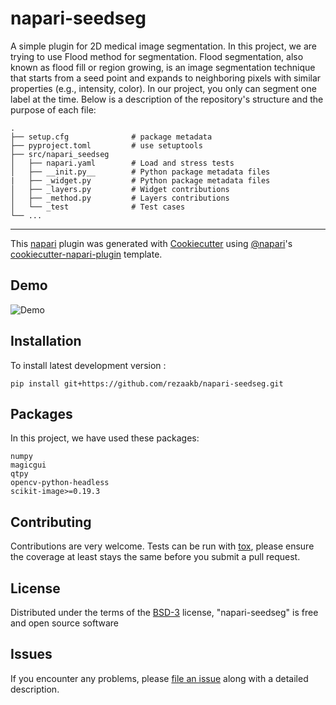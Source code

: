# napari-seedseg

A simple plugin for 2D medical image segmentation. In this project, we are trying to use Flood method for segmentation. 
Flood segmentation, also known as flood fill or region growing, is an image segmentation technique that starts from a seed point and expands to neighboring pixels with similar properties (e.g., intensity, color). In our project, you only can segment one label at the time. Below is a description of the repository's structure and the purpose of each file:

    .
    ├── setup.cfg              # package metadata
    ├── pyproject.toml         # use setuptools
    ├── src/napari_seedseg     
    │   ├── napari.yaml        # Load and stress tests
    │   ├── __init.py__        # Python package metadata files
    |   ├── _widget.py         # Python package metadata files
    │   ├── _layers.py         # Widget contributions
    │   ├── _method.py         # Layers contributions
    │   └── _test              # Test cases
    └── ...

----------------------------------

This [napari] plugin was generated with [Cookiecutter] using [@napari]'s [cookiecutter-napari-plugin] template.

<!--
Don't miss the full getting started guide to set up your new package:
https://github.com/napari/cookiecutter-napari-plugin#getting-started

and review the napari docs for plugin developers:
https://napari.org/stable/plugins/index.html
-->

## Demo

![Demo](https://drive.google.com/uc?export=view&id=1nJypKACvoIUdtM5nlton5NlmCVDFupu7)

## Installation

To install latest development version :

    pip install git+https://github.com/rezaakb/napari-seedseg.git


## Packages
In this project, we have used these packages:

    numpy
    magicgui
    qtpy
    opencv-python-headless
    scikit-image>=0.19.3



## Contributing

Contributions are very welcome. Tests can be run with [tox], please ensure
the coverage at least stays the same before you submit a pull request.

## License

Distributed under the terms of the [BSD-3] license,
"napari-seedseg" is free and open source software

## Issues

If you encounter any problems, please [file an issue] along with a detailed description.

[napari]: https://github.com/napari/napari
[Cookiecutter]: https://github.com/audreyr/cookiecutter
[@napari]: https://github.com/napari
[MIT]: http://opensource.org/licenses/MIT
[BSD-3]: http://opensource.org/licenses/BSD-3-Clause
[GNU GPL v3.0]: http://www.gnu.org/licenses/gpl-3.0.txt
[GNU LGPL v3.0]: http://www.gnu.org/licenses/lgpl-3.0.txt
[Apache Software License 2.0]: http://www.apache.org/licenses/LICENSE-2.0
[Mozilla Public License 2.0]: https://www.mozilla.org/media/MPL/2.0/index.txt
[cookiecutter-napari-plugin]: https://github.com/napari/cookiecutter-napari-plugin

[file an issue]: https://github.com/rezaakb/napari-seedseg/issues

[napari]: https://github.com/napari/napari
[tox]: https://tox.readthedocs.io/en/latest/
[pip]: https://pypi.org/project/pip/
[PyPI]: https://pypi.org/
